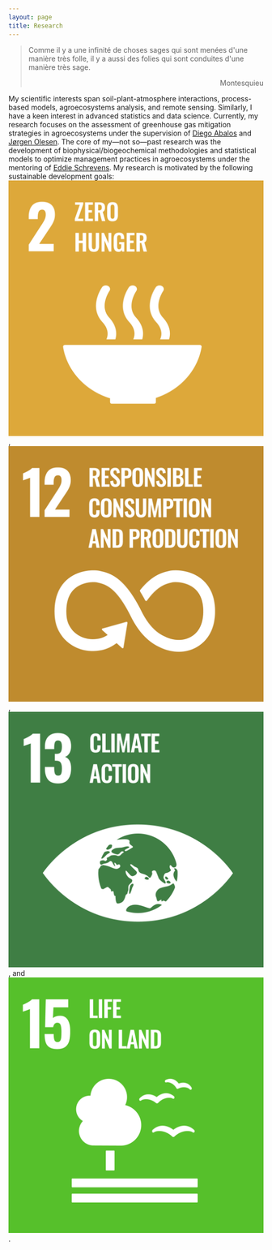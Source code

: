 ```yaml
---
layout: page
title: Research
---
```

> Comme il y a une infinité de choses sages qui sont menées d'une manière très folle, il y a aussi des folies qui sont conduites d'une manière très sage.
> <div style="text-align: right"> Montesquieu </div>

My scientific interests span soil-plant-atmosphere interactions, process-based models, agroecosystems analysis, and remote sensing. Similarly, I have a keen interest in advanced statistics and data science. Currently, my research focuses on the assessment of greenhouse gas mitigation strategies in agroecosystems under the supervision of [Diego Abalos](https://pure.au.dk/portal/en/persons/diego-abalos-rodriguez(559d7c79-b225-4977-9a4d-0ecf7b496f4f).html) and [Jørgen Olesen](http://pure.au.dk/portal/en/jorgene.olesen@agrsci.dk). The core of my—not so—past research was the development of biophysical/biogeochemical methodologies and statistical models to optimize management practices in agroecosystems under the mentoring of [Eddie Schrevens](https://www.kuleuven.be/wieiswie/en/person/00009933). My research is motivated by the following sustainable development goals: [![](https://raw.githubusercontent.com/diegogradosb/diegogradosb.github.io/master/img/sdg_un/sdg_un_02.png)](https://sdgs.un.org/goals/goal2), [![](https://raw.githubusercontent.com/diegogradosb/diegogradosb.github.io/master/img/sdg_un/sdg_un_12.png)](https://sdgs.un.org/goals/goal12), [![](https://raw.githubusercontent.com/diegogradosb/diegogradosb.github.io/master/img/sdg_un/sdg_un_13.png)](https://sdgs.un.org/goals/goal13), and [![](https://raw.githubusercontent.com/diegogradosb/diegogradosb.github.io/master/img/sdg_un/sdg_un_15.png)](https://sdgs.un.org/goals/goal5).
